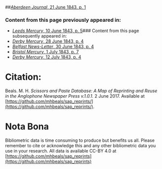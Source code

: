 ##[*Aberdeen Journal*, 21 June 1843, p. 1](https://mhbeals.github.io/sap_html/Aberdeen-Journal/Aberdeen-Journal-21-June-1843-p-1)

### Content from this page previously appeared in:
+ [*Leeds Mercury*, 10 June 1843, p. 5](https://mhbeals.github.io/sap_html/Leeds-Mercury/Leeds-Mercury-10-June-1843-p-5)### Content from this page subsequently appeared in:
+ [*Derby Mercury*, 28 June 1843, p. 4](https://mhbeals.github.io/sap_html/Derby-Mercury/Derby-Mercury-28-June-1843-p-4)
+ [*Belfast News-Letter*, 30 June 1843, p. 4](https://mhbeals.github.io/sap_html/Belfast-News-Letter/Belfast-News-Letter-30-June-1843-p-4)
+ [*Bristol Mercury*, 1 July 1843, p. 7](https://mhbeals.github.io/sap_html/Bristol-Mercury/Bristol-Mercury-1-July-1843-p-7)
+ [*Derby Mercury*, 12 July 1843, p. 4](https://mhbeals.github.io/sap_html/Derby-Mercury/Derby-Mercury-12-July-1843-p-4)
                    
# Citation: 

Beals. M. H. *Scissors and Paste Database: A Map of Reprinting and Reuse in the Anglophone Newspaper Press v.1.0.1.* 2 June 2017. Available at [https://github.com/mhbeals/sap_reprints/](https://github.com/mhbeals/sap_reprints/). 
                    
# Nota Bona

Bibliometric data is time consuming to produce but benefits us all. Please remember to cite or acknowledge this and any other bibliometric data you use in your research. All data is available CC-BY 4.0 at [https://github.com/mhbeals/sap_reprints](https://github.com/mhbeals/sap_reprints)